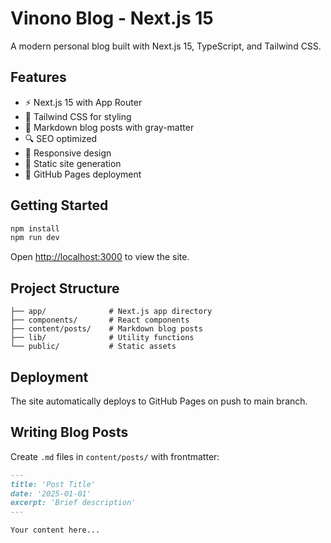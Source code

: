 # Vinono Blog - Next.js 15

A modern personal blog built with Next.js 15, TypeScript, and Tailwind CSS.

## Features

- ⚡ Next.js 15 with App Router
- 🎨 Tailwind CSS for styling
- 📝 Markdown blog posts with gray-matter
- 🔍 SEO optimized
- 📱 Responsive design
- 🚀 Static site generation
- 🚢 GitHub Pages deployment

## Getting Started

```bash
npm install
npm run dev
```

Open [http://localhost:3000](http://localhost:3000) to view the site.

## Project Structure

```
├── app/              # Next.js app directory
├── components/       # React components
├── content/posts/    # Markdown blog posts
├── lib/              # Utility functions
└── public/           # Static assets
```

## Deployment

The site automatically deploys to GitHub Pages on push to main branch.

## Writing Blog Posts

Create `.md` files in `content/posts/` with frontmatter:

```markdown
---
title: 'Post Title'
date: '2025-01-01'
excerpt: 'Brief description'
---

Your content here...
```